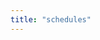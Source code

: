 ```yaml
---
title: "schedules"
---
```

<div class="container mt-4 mb-8" id="all"></div>
<style>
.header{
    font-weight: 600;
    background-color: var(--bs-secondary);
    text-align: center;
    padding-top: 0.5em;
    padding-bottom: 0.5em;
}
.cell{
    text-align:center;
    padding-top: 0.3em;
    padding-bottom: 0.3em;
    border-bottom: 1px solid var(--bs-secondary);
}
</style>
<script>
async function fetchScript(scriptId){
    let script = await fetch('/api/v1/scripts/' + scriptId).then(r => r.json());
    console.log(script);
    return /*html*/`${script.name} <span class="badge text-bg-secondary">${script.version}</span>`;
}
async function init(){
    let schedules = await fetch('/api/v1/schedules').then(r => r.json());
    console.log(schedules);
    let s = /*html*/`<div class="row">
        <div class="header col" style="border-top-left-radius:1em;">id</div>
        <div class="header col">script</div>
        <div class="header col">timer</div>
        <div class="header col">target</div>
        <div class="header col">last activity</div>
        <div class="header col" style="border-top-right-radius:1em;">next run</div>
    </div>`;
    for(schedule of schedules){
        s += /*html*/`<div class="row">
            <div class="cell col">${schedule.id}</div>
            <div class="cell col" id="x${schedule.script_id}">${await fetchScript(schedule.script_id)}</div>
            <div class="cell col">${schedule.timer.cron || schedule.timer.timestamp}</div>
            <div class="cell col">${schedule.target.host_id || schedule.target.attributes}</div>
            <div class="cell col">${schedule.last_execution}</div>
            <div class="cell col"></div>
        </div>`;
    }
    document.querySelector("#all").innerHTML=s;
}
init()
</script>
